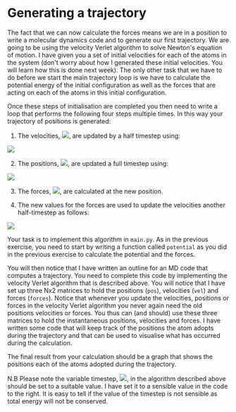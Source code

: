 # Generating a trajectory

The fact that we can now calculate the forces means we are in a position to write a molecular dynamics code and to generate our first trajectory.  We are going to be using the velocity Verlet algorithm to solve Newton's equation of motion.  I have given you a set of initial velocities for each of the atoms in the system (don't worry about how I generated these initial velocities.  You will learn how this is done next week).  The only other task that we have to do before we start the main trajectory loop is we have to calculate the potential energy of the initial configuration as well as the forces that are acting on each of the atoms in this initial configuration.  

Once these steps of initialisation are completed you then need to write a loop that performs the following four steps multiple times.  In this way your trajectory of positions is generated:

1. The velocities, ![](https://render.githubusercontent.com/render/math?math=v(t)), are updated by a half timestep using:

![](https://render.githubusercontent.com/render/math?math=v\left(t%2B\frac{1}{2}\delta\right)=v(t)%2B\frac{1}{2}\delta\F(t))

2. The positions, ![](https://render.githubusercontent.com/render/math?math=x(t)), are updated a full timestep using:

![](https://render.githubusercontent.com/render/math?math=x\left(t%2B\delta\right)=x(t)%2Bv\left(t%2B\frac{1}{2}\delta\right)\delta)

3. The forces, ![](https://render.githubusercontent.com/render/math?math=F(t%2B\delta)), are calculated at the new position.

4. The new values for the forces are used to update the velocities another half-timestep as follows:

![](https://render.githubusercontent.com/render/math?math=v\left(t%2B\delta\right)=v\left(t%2B\frac{1}{2}\delta\right)%2B\frac{1}{2}\delta\F(t))

Your task is to implement this algorithm in `main.py`.  As in the previous exercise, you need to start by writing a function called `potential` as you did in the previous exercise to calculate the potential and the forces.

You will then notice that I have written an outline for an MD code that computes a trajectory.  You need to complete this code by implementing the velocity Verlet algorithm that is described above.  You will notice that I have set up three Nx2 matrices to hold the positions (`pos`), velocities (`vel`) and forces (`forces`).  Notice that whenever you update the velocities, positions or forces in the velocity Verlet algorithm you never again need the old positions velocities or forces.  You thus can (and should) use these three matrices to hold the instantaneous positions, velocities and forces.  I have written some code that will keep track of the positions the atom adopts during the trajectory and that can be used to visualise what has occurred during the calculation.

The final result from your calculation should be a graph that shows the positions each of the atoms adopted during the trajectory.  

N.B Please note the variable timestep, ![](https://render.githubusercontent.com/render/math?math=\delta), in the algorithm described above should be set to a suitable value.  I have set it to a sensible value in the code to the right.  It is easy to tell if the value of the timestep is not sensible as total energy will not be conserved.      



